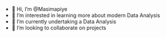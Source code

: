 - 👋 Hi, I’m @Masimapiye
- 👀 I’m interested in learning more about modern Data Analysis
- 🌱 I’m currently undertaking a Data Analysis
- 💞️ I’m looking to collaborate on projects


<!---
Masimapiye/Masimapiye is a ✨ special ✨ repository because its `README.md` (this file) appears on your GitHub profile.
You can click the Preview link to take a look at your changes.
--->
